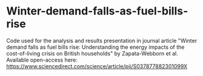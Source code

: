 # Winter-demand-falls-as-fuel-bills-rise
Code used for the analysis and results presentation in journal article "Winter demand falls as fuel bills rise: Understanding the energy impacts of the cost-of-living crisis on British households" by Zapata-Webborn et al. Available open-access here: https://www.sciencedirect.com/science/article/pii/S037877882301099X
